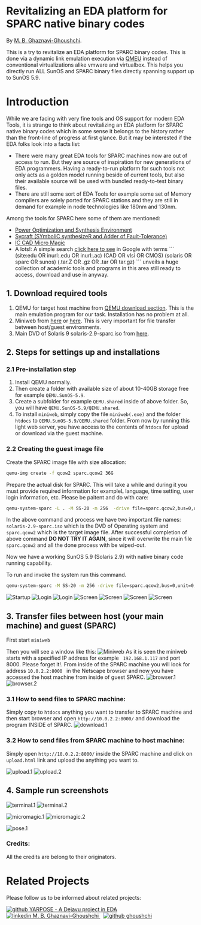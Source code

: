 # Revitalizing an EDA platform for SPARC native binary codes

By [M. B. Ghaznavi-Ghoushchi](https://github.com/ghoushchi).

This is a try to revitalize an EDA platform for SPARC binary codes. This is done via a dynamic link emulation execution via [QMEU](https://www.qemu.org/) instead of conventional virtualizations alike vmware and virtualbox. This helps you directly run ALL SunOS and SPARC binary files directly spanning support up to SunOS 5.9.

# Introduction
While we are facing with very fine tools and OS support for modern EDA Tools, it is strange to think about revitalizing an EDA platform for SPARC native binary codes which in some sense it belongs to the history rather than the front-line of progress at first glance. But it may be interested if the EDA folks look into a facts list:

* There were many great EDA tools for SPARC machines now are out of access to run. But they are source of inspiration for new generations of EDA programmers. Having a ready-to-run platform for such tools not only acts as a golden model running beside of current tools, but also their available source will be used with bundled ready-to-test binary files.
* There are still some sort of EDA Tools for example some set of Memory compilers are solely ported for SPARC stations and they are still in demand for example in node technologies like 180nm and 130nm.

Among the tools for SPARC here some of them are mentioned:
* [Power Optimization and Synthesis Environment](https://mpedram.com/~pose/) 
* [Sycraft (SYmboliC synthesizeR and Adder of Fault-Tolerance)](http://www.cse.msu.edu/~sandeep/sycraft/)
* [IC CAD Micro Magic](https://sourceforge.net/projects/mmi-pd/support)
* A lots!: A simple search [click here to see](https://www.google.com/search?q=(site%3Aedu+OR+inurl%3A.edu+OR+inurl%3A.ac)+(CAD+OR+vlsi+OR+CMOS)+(solaris+OR+sparc+OR+sunos)+(.tar.Z+OR+.gz+OR+.tar+OR+tar.gz)) in Google with terms ```  (site:edu OR inurl:.edu OR inurl:.ac) (CAD OR vlsi OR CMOS) (solaris OR sparc OR sunos) (.tar.Z OR .gz OR .tar OR tar.gz)  ``` unveils a huge collection of academic tools and programs in this area still ready to access, download and use in anyway.

## 1. Download required tools
1. QEMU for target host machine from [QEMU download section](https://www.qemu.org/download/). This is the main emulation program for our task. Installation has no problem at all.
2. Miniweb from [here](https://github.com/avih/miniweb) or [here](https://sourceforge.net/projects/miniweb/). This is very important for file transfer between host/guest environments. 
3. Main DVD of Solaris 9 solaris-2.9-sparc.iso from [here](http://www.w6rz.net/solaris-2.9-sparc.iso).


## 2. Steps for settings up and installations 
### 2.1 Pre-installation step

1. Install QEMU normally.
2.  Then create a folder with available size of about 10-40GB storage free for example ```QEMU.SunOS-5.9```. 
3. Create a subfolder for example ```QEMU.shared``` inside of above folder. So, you will have  ```QEMU.SunOS-5.9/QEMU.shared```.
3. To install ```miniweb```, simply copy the file ```miniweb(.exe)``` and the folder ```htdocs``` to ```QEMU.SunOS-5.9/QEMU.shared``` folder. From now by running this light web server, you have access to the contents of ```htdocs``` for upload or download via the guest machine. 


### 2.2 Creating the guest image file
Create the SPARC image file with size allocation:
```bash
qemu-img create -f qcow2 sparc.qcow2 36G
```
Prepare the actual disk for SPARC. This will take a while and during it you must provide required information for exampleL language, time setting, user login information, etc. Please be paitent and do with care:

```bash
qemu-system-sparc -L . -M SS-20 -m 256  -drive file=sparc.qcow2,bus=0,unit=0,media=disk -drive file=solaris-2.9-sparc.iso,bus=0,unit=2,media=cdrom,readonly=on
```
In the above command and process we have two important file names: ``` solaris-2.9-sparc.iso``` which is the DVD of Operating system and ```sparc.qcow2``` which is the target image file. After successful completion of above command **DO NOT TRY IT AGAIN**, since it will overwrite the main file ```sparc.qcow2``` and all the done process with be wiped-out.

Now we have a working SunOS 5.9 (Solaris 2.9) with native binary code running capability.

To run and invoke the system run this command.
```bash
qemu-system-sparc -M SS-20 -m 256 -drive file=sparc.qcow2,bus=0,unit=0,media=disk
```
![Startup](media/startup.png)
![Login](media/login.1.png)
![Login](media/login.2.png)
![Screen](media/screen.1.png)
![Screen](media/screen.2.png)
![Screen](media/screen.3.png)
![Screen](media/screen.4.png)

## 3. Transfer files between host (your main machine) and guest (SPARC)
First start ``` miniweb ```

Then you will see a window like this:
![Miniweb](media/miniweb.png)
As it is seen the miniweb starts with a specified IP address for example ``` 192.168.1.117``` and port 8000. Please forget it!. From inside of the SPARC machine you will look for address ```10.0.2.2:8000 ``` in the Netscape browser and now you have accessed the host machine from inside of guest SPARC.
![browser.1](media/browser.1.png)
![browser.2](media/browser.2.png)

### 3.1 How to send files to SPARC machine:
Simply copy to ```htdocs``` anything you want to transfer to SPARC machine and then start browser and open ```http://10.0.2.2:8000/``` and download the program INSIDE of SPARC.
![download.1](media/download.1.png)

### 3.2 How to send files from SPARC machine to host machine:
Simply open ```http://10.0.2.2:8000/``` inside the SPARC machine and click on ```upload.html``` link and upload the anything you want to.

![upload.1](media/upload.1.png)
![upload.2](media/upload.2.png)

## 4. Sample run screenshots

![terminal.1](media/terminal.1.png)
![terminal.2](media/terminal.2.png)

![micromagic.1](media/micromagic.1.png)
![micromagic.2](media/micromagic.2.png)

![pose.1](media/pose.1.png)




### Credits:
All the credits are belong to their originators.

# Related Projects
Please follow us to be informed about related projects:


<p>
<a href="https://github.com/yarpose" rel="nofollow noreferrer">
    <img src="media/GH.png" alt="github"> YARPOSE - A Dejavu project in EDA
  </a><br>
  <a href="https://www.linkedin.com/in/ghaznavi-ghoushchi" rel="nofollow noreferrer">
    <img src="media/LI.png" alt="linkedin"> M. B. Ghaznavi-Ghoushchi
  </a> &nbsp; 
  <a href="https://github.com/ghoushchi" rel="nofollow noreferrer">
    <img src="media/GH.png" alt="github"> ghoushchi
  </a>
</p>







